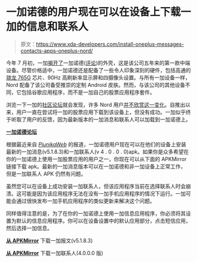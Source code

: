 # 一加诺德的用户现在可以在设备上下载一加的信息和联系人

> 原文：<https://www.xda-developers.com/install-oneplus-messages-contacts-apps-oneplus-nord/>

今年 7 月初，一加[揭开了](https://www.xda-developers.com/oneplus-nord-announced-snapdragon-765g-90hz-display-quad-cameras/)一加诺德([评论](https://www.xda-developers.com/oneplus-nord-review/))的外壳，这是该公司五年来的第一款中端设备。尽管价格适中，一加诺德还是配备了一些令人印象深刻的硬件，包括高通的[骁龙 765G](https://www.xda-developers.com/tag/qualcomm-snapdragon-765g/) 芯片、90Hz 高刷新率显示屏和四摄像头设置。与所有一加设备一样，Nord 配备了该公司备受推崇的定制 Android 皮肤。然而，与该公司的其他设备不同，它包括谷歌应用程序，而不是一加自己的股票应用程序套件。

浏览一下一加的[社区论坛](https://forums.oneplus.com/forums/oneplus-nord/page-4/order-post_date)就会发现，许多 Nord 用户[并不欣赏这一变化](https://forums.oneplus.com/threads/closed-dont-like-google-dailer.1339950/)。自推出以来，用户一直在尝试将一加的股票应用下载到该设备上，但没有成功。一加似乎终于听取了用户的反馈，因为最新版本的一加消息和联系人可以加载到一加诺德上。

**[一加诺德论坛](https://forum.xda-developers.com/oneplus-nord)**

根据最近来自 [*PiunikaWeb*](https://piunikaweb.com/2020/11/04/oneplus-nord-users-can-now-install-oxygenos-messages-contacts-apks/) 的报道，一加诺德用户现在可以在他们的设备上安装最新的一加消息(v5.1.8.3)和一加联系人(v 4 . 0 . 0 . 0)apk。如果你是众多希望在你的一加诺德上使用一加股票应用的用户之一，你现在可以从下面的 APKMirror 链接下载 apk。最新的一加消息版本可以在一加诺德和非一加设备上正常工作，但是一加联系人 APK 仍然有问题。

虽然您可以在设备上成功安装一加联系人，但该应用程序当前在选择联系人时会崩溃。这可能是因为该应用程序无法在没有一加手机应用程序的情况下运行。一加可能会通过很快发布一加手机应用程序的类似更新来解决这个问题。

同样值得注意的是，为了在你的一加诺德上使用一加信息应用程序，你必须将其设置为默认的信息应用程序。你可以在设备设置中的默认应用部分，点击短信应用，然后选择一加信息。

**[从 APKMirror](https://www.apkmirror.com/apk/oneplus-ltd/oneplus-messages-2/oneplus-messages-2-5-1-8-3-201016002056-e2c61df-release/oneplus-messages-5-1-8-3-201016002056-e2c61df-android-apk-download/download/)** 下载一加报文(v5.1.8.3)

**[从 APKMirror](https://www.apkmirror.com/apk/oneplus-ltd/oneplus-contacts-2/oneplus-contacts-2-4-0-0-0-201014144013-75a9639-release/oneplus-contacts-4-0-0-0-201014144013-75a9639-android-apk-download/download/)** 下载一加联系人(4.0.0.0 版)